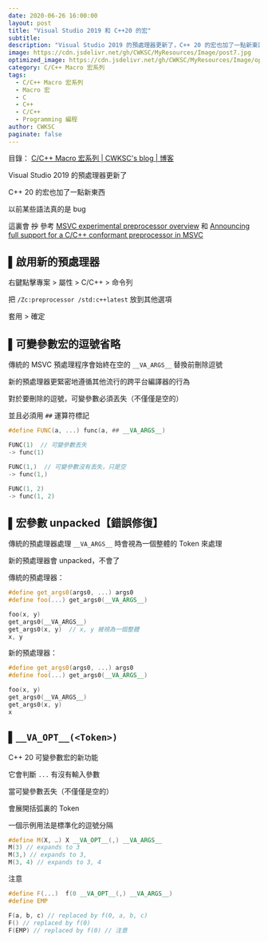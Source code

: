 ```yaml
---
date: 2020-06-26 16:00:00
layout: post
title: "Visual Studio 2019 和 C++20 的宏"
subtitle: 
description: "Visual Studio 2019 的預處理器更新了，C++ 20 的宏也加了一點新東西，以前某些語法真的是 bug，來說說一點點"
image: https://cdn.jsdelivr.net/gh/CWKSC/MyResources/Image/post7.jpg
optimized_image: https://cdn.jsdelivr.net/gh/CWKSC/MyResources/Image/optimized/post7_opt.jpg
category: C/C++ Macro 宏系列
tags:
  - C/C++ Macro 宏系列
  - Macro 宏
  - C
  - C++
  - C/C++
  - Programming 編程
author: CWKSC
paginate: false
---
```


目錄： <a href="https://cwksc.github.io/C_C++-Macro-宏系列/">C/C++ Macro 宏系列 | CWKSC's blog | 博客</a>

Visual Studio 2019 的預處理器更新了

C++ 20 的宏也加了一點新東西

以前某些語法真的是 bug 

這裏會 ~~抄~~ 參考 [MSVC experimental preprocessor overview](https://docs.microsoft.com/en-us/cpp/preprocessor/preprocessor-experimental-overview?view=vs-2019) 和 [Announcing full support for a C/C++ conformant preprocessor in MSVC](https://devblogs.microsoft.com/cppblog/announcing-full-support-for-a-c-c-conformant-preprocessor-in-msvc/)

## ▌啟用新的預處理器

右鍵點擊專案 > 屬性 > C/C++ > 命令列

把 `/Zc:preprocessor /std:c++latest` 放到其他選項

套用 > 確定

## ▌可變參數宏的逗號省略

傳統的 MSVC 預處理程序會始終在空的 `__VA_ARGS__` 替換前刪除逗號

新的預處理器更緊密地遵循其他流行的跨平台編譯器的行為

對於要刪除的逗號，可變參數必須丟失（不僅僅是空的）

並且必須用 `##` 運算符標記

```c++
#define FUNC(a, ...) func(a, ## __VA_ARGS__)

FUNC(1)  // 可變參數丟失
-> func(1)

FUNC(1,)  // 可變參數沒有丟失，只是空
-> func(1,)

FUNC(1, 2)
-> func(1, 2)
```

## ▌宏參數 unpacked【錯誤修復】

傳統的預處理器處理 `__VA_ARGS__` 時會視為一個整體的 Token 來處理

新的預處理器會 unpacked，不會了

傳統的預處理器：

```c++
#define get_args0(args0, ...) args0
#define foo(...) get_args0(__VA_ARGS__)

foo(x, y)
get_args0(__VA_ARGS__)
get_args0(x, y)  // x, y 被視為一個整體
x, y
```

新的預處理器：

```c++
#define get_args0(args0, ...) args0
#define foo(...) get_args0(__VA_ARGS__)

foo(x, y)
get_args0(__VA_ARGS__)
get_args0(x, y)
x
```

## ▌`__VA_OPT__(<Token>)`

C++ 20 可變參數宏的新功能

它會判斷 `...` 有沒有輸入參數

當可變參數丟失（不僅僅是空的）

會展開括弧裏的 Token

一個示例用法是標準化的逗號分隔

```c++
#define M(X, …) X __VA_OPT__(,) __VA_ARGS__
M(3) // expands to 3
M(3,) // expands to 3,
M(3, 4) // expands to 3, 4
```

注意

```c++
#define F(...)  f(0 __VA_OPT__(,) __VA_ARGS__)
#define EMP

F(a, b, c) // replaced by f(0, a, b, c)
F() // replaced by f(0)
F(EMP) // replaced by f(0) // 注意
```

